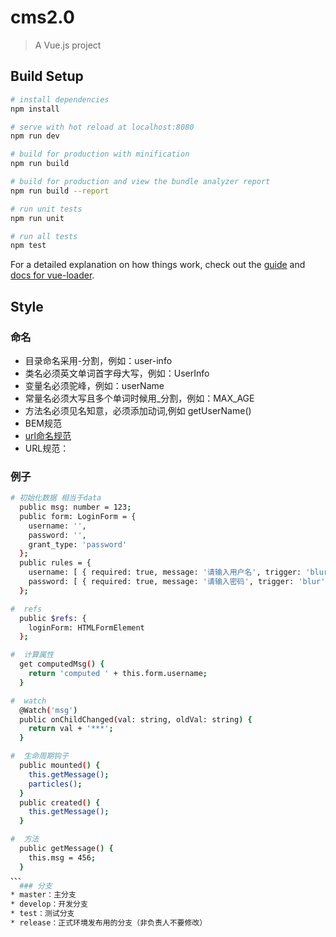 # cms2.0

> A Vue.js project

## Build Setup

``` bash
# install dependencies
npm install

# serve with hot reload at localhost:8080
npm run dev

# build for production with minification
npm run build

# build for production and view the bundle analyzer report
npm run build --report

# run unit tests
npm run unit

# run all tests
npm test
```

For a detailed explanation on how things work, check out the [guide](http://vuejs-templates.github.io/webpack/) and [docs for vue-loader](http://vuejs.github.io/vue-loader).

## Style

### 命名

* 目录命名采用-分割，例如：user-info
* 类名必须英文单词首字母大写，例如：UserInfo
* 变量名必须驼峰，例如：userName
* 常量名必须大写且多个单词时候用_分割，例如：MAX_AGE
* 方法名必须见名知意，必须添加动词,例如 getUserName()
* BEM规范
* [url命名规范](https://www.cnblogs.com/wangsen/p/5890995.html)
* URL规范：


### 例子
``` bash
# 初始化数据 相当于data
  public msg: number = 123;
  public form: LoginForm = {
    username: '',
    password: '',
    grant_type: 'password'
  };
  public rules = {
    username: [ { required: true, message: '请输入用户名', trigger: 'blur' } ],
    password: [ { required: true, message: '请输入密码', trigger: 'blur' } ],
  };

#  refs
  public $refs: {
    loginForm: HTMLFormElement
  };

#  计算属性
  get computedMsg() {
    return 'computed ' + this.form.username;
  }

#  watch
  @Watch('msg')
  public onChildChanged(val: string, oldVal: string) {
    return val + '***';
  }

#  生命周期钩子
  public mounted() {
    this.getMessage();
    particles();
  }
  public created() {
    this.getMessage();
  }

#  方法
  public getMessage() {
    this.msg = 456;
  }
、、、
  ### 分支
* master：主分支 
* develop：开发分支
* test：测试分支
* release：正式环境发布用的分支（非负责人不要修改）

